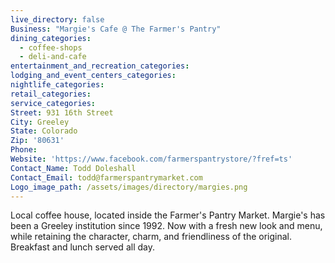 ```yaml
---
live_directory: false
Business: "Margie's Cafe @ The Farmer's Pantry"
dining_categories:
  - coffee-shops
  - deli-and-cafe
entertainment_and_recreation_categories:
lodging_and_event_centers_categories:
nightlife_categories:
retail_categories:
service_categories:
Street: 931 16th Street
City: Greeley
State: Colorado
Zip: '80631'
Phone:
Website: 'https://www.facebook.com/farmerspantrystore/?fref=ts'
Contact_Name: Todd Doleshall
Contact_Email: todd@farmerspantrymarket.com
Logo_image_path: /assets/images/directory/margies.png
---
```



Local coffee house, located inside the Farmer's Pantry Market. Margie's has been a Greeley institution since 1992. Now with a fresh new look and menu, while retaining the character, charm, and friendliness of the original. Breakfast and lunch served all day.